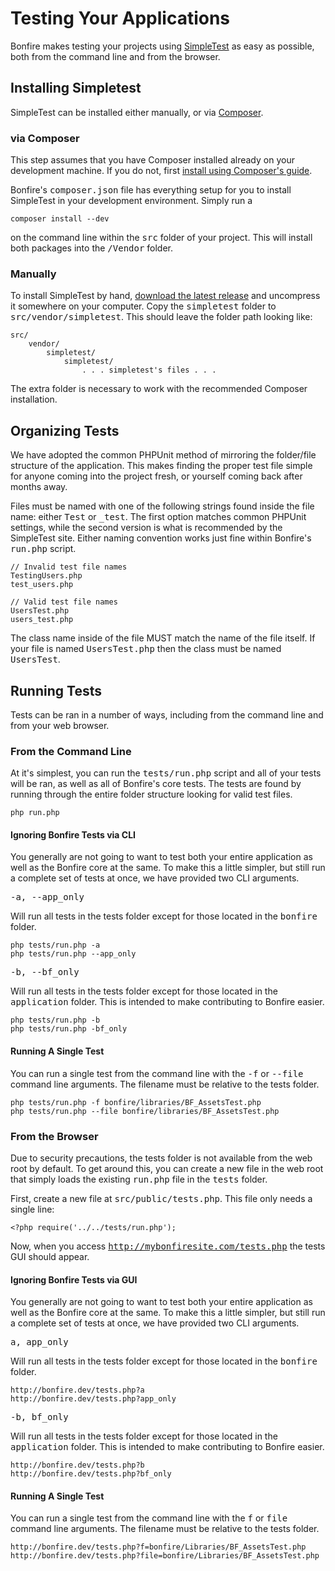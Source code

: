 # Testing Your Applications

Bonfire makes testing your projects using [SimpleTest](http://simpletest.org) as easy as possible, both from the command line and from the browser.

## Installing Simpletest

SimpleTest can be installed either manually, or via [Composer](http://getcomposer.org).

### via Composer

This step assumes that you have Composer installed already on your development machine. If you do not, first [install using Composer's guide](http://getcomposer.org/doc/00-intro.md).

Bonfire's <tt>composer.json</tt> file has everything setup for you to install SimpleTest in your development environment. Simply run a

    composer install --dev

on the command line within the <tt>src</tt> folder of your project. This will install both packages into the <tt>/Vendor</tt> folder.

### Manually

To install SimpleTest by hand, [download the latest release](http://sourceforge.net/projects/simpletest/files/simpletest/simpletest_1.1/simpletest_1.1.0.tar.gz/download) and uncompress it somewhere on your computer. Copy the <tt>simpletest</tt> folder to <tt>src/vendor/simpletest</tt>. This should leave the folder path looking like:

    src/
        vendor/
            simpletest/
                simpletest/
                    . . . simpletest's files . . .

The extra folder is necessary to work with the recommended Composer installation.

## Organizing Tests

We have adopted the common PHPUnit method of mirroring the folder/file structure of the application. This makes finding the proper test file simple for anyone coming into the project fresh, or yourself coming back after months away.

Files must be named with one of the following strings found inside the file name: either <tt>Test</tt> or <tt>_test</tt>. The first option matches common PHPUnit settings, while the second version is what is recommended by the SimpleTest site. Either naming convention works just fine within Bonfire's <tt>run.php</tt> script.

    // Invalid test file names
    TestingUsers.php
    test_users.php

    // Valid test file names
    UsersTest.php
    users_test.php

The class name inside of the file MUST match the name of the file itself. If your file is named <tt>UsersTest.php</tt> then the class must be named <tt>UsersTest</tt>.


## Running Tests

Tests can be ran in a number of ways, including from the command line and from your web browser.

### From the Command Line

At it's simplest, you can run the <tt>tests/run.php</tt> script and all of your tests will be ran, as well as all of Bonfire's core tests. The tests are found by running through the entire folder structure looking for valid test files.

    php run.php


#### Ignoring Bonfire Tests via CLI

You generally are not going to want to test both your entire application as well as the Bonfire core at the same. To make this a little simpler, but still run a complete set of tests at once, we have provided two CLI arguments.

<tt>-a, --app_only</tt>

Will run all tests in the tests folder except for those located in the <tt>bonfire</tt> folder.

    php tests/run.php -a
    php tests/run.php --app_only

<tt>-b, --bf_only</tt>

Will run all tests in the tests folder except for those located in the <tt>application</tt> folder. This is intended to make contributing to Bonfire easier.

    php tests/run.php -b
    php tests/run.php -bf_only

#### Running A Single Test

You can run a single test from the command line with the <tt>-f</tt> or <tt>--file</tt> command line arguments. The filename must be relative to the tests folder.

    php tests/run.php -f bonfire/libraries/BF_AssetsTest.php
    php tests/run.php --file bonfire/libraries/BF_AssetsTest.php


### From the Browser

Due to security precautions, the tests folder is not available from the web root by default. To get around this, you can create a new file in the web root that simply loads the existing <tt>run.php</tt> file in the <tt>tests</tt> folder.

First, create a new file at <tt>src/public/tests.php</tt>. This file only needs a single line:

    <?php require('../../tests/run.php');

Now, when you access <tt>http://mybonfiresite.com/tests.php</tt> the tests GUI should appear.

#### Ignoring Bonfire Tests via GUI

You generally are not going to want to test both your entire application as well as the Bonfire core at the same. To make this a little simpler, but still run a complete set of tests at once, we have provided two CLI arguments.

<tt>a, app_only</tt>

Will run all tests in the tests folder except for those located in the <tt>bonfire</tt> folder.

    http://bonfire.dev/tests.php?a
    http://bonfire.dev/tests.php?app_only

<tt>-b, bf_only</tt>

Will run all tests in the tests folder except for those located in the <tt>application</tt> folder. This is intended to make contributing to Bonfire easier.

    http://bonfire.dev/tests.php?b
    http://bonfire.dev/tests.php?bf_only

#### Running A Single Test

You can run a single test from the command line with the <tt>f</tt> or <tt>file</tt> command line arguments. The filename must be relative to the tests folder.

    http://bonfire.dev/tests.php?f=bonfire/Libraries/BF_AssetsTest.php
    http://bonfire.dev/tests.php?file=bonfire/Libraries/BF_AssetsTest.php
